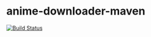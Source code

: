 # anime-downloader-maven
[![Build Status](http://192.168.0.11:8080/job/anime/badge/icon)](http://192.168.0.11:8080/job/anime/)
